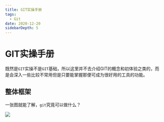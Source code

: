 ```yaml
---
title: GIT实操手册
tags:
  - Git
date: 2020-12-20
sidebarDepth: 5
---
```

# GIT实操手册

既然是`GIT`实操不是`GIT`基础，所以这里并不去介绍GIT的概念和初体验之类的，而是会深入一些比较不常用但是只要能掌握那便可成为很好用的工具的功能。

## 整体框架

一张图就能了解，`git`究竟可以做什么？

![](/assets/images/more/git/01.png)
